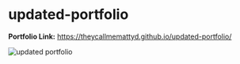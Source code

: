 # updated-portfolio

<b>Portfolio Link:</b> https://theycallmemattyd.github.io/updated-portfolio/

![updated portfolio](https://user-images.githubusercontent.com/66084799/95402688-54004d80-08de-11eb-83ec-e779790df7cb.png)
